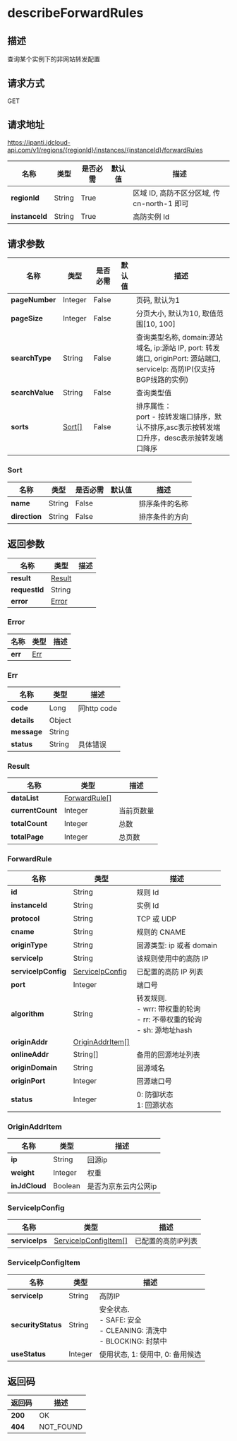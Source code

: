 # describeForwardRules


## 描述
查询某个实例下的非网站转发配置

## 请求方式
GET

## 请求地址
https://ipanti.jdcloud-api.com/v1/regions/{regionId}/instances/{instanceId}/forwardRules

|名称|类型|是否必需|默认值|描述|
|---|---|---|---|---|
|**regionId**|String|True| |区域 ID, 高防不区分区域, 传 cn-north-1 即可|
|**instanceId**|String|True| |高防实例 Id|

## 请求参数
|名称|类型|是否必需|默认值|描述|
|---|---|---|---|---|
|**pageNumber**|Integer|False| |页码, 默认为1|
|**pageSize**|Integer|False| |分页大小, 默认为10, 取值范围[10, 100]|
|**searchType**|String|False| |查询类型名称, domain:源站域名, ip:源站 IP, port: 转发端口, originPort: 源站端口, serviceIp: 高防IP(仅支持BGP线路的实例)|
|**searchValue**|String|False| |查询类型值|
|**sorts**|[Sort[]](describeforwardrules#sort)|False| |排序属性：<br>port - 按转发端口排序，默认不排序,asc表示按转发端口升序，desc表示按转发端口降序<br>|

### <div id="sort">Sort</div>
|名称|类型|是否必需|默认值|描述|
|---|---|---|---|---|
|**name**|String|False| |排序条件的名称|
|**direction**|String|False| |排序条件的方向|

## 返回参数
|名称|类型|描述|
|---|---|---|
|**result**|[Result](describeforwardrules#result)| |
|**requestId**|String| |
|**error**|[Error](describeforwardrules#error)| |

### <div id="error">Error</div>
|名称|类型|描述|
|---|---|---|
|**err**|[Err](describeforwardrules#err)| |
### <div id="err">Err</div>
|名称|类型|描述|
|---|---|---|
|**code**|Long|同http code|
|**details**|Object| |
|**message**|String| |
|**status**|String|具体错误|
### <div id="result">Result</div>
|名称|类型|描述|
|---|---|---|
|**dataList**|[ForwardRule[]](describeforwardrules#forwardrule)| |
|**currentCount**|Integer|当前页数量|
|**totalCount**|Integer|总数|
|**totalPage**|Integer|总页数|
### <div id="forwardrule">ForwardRule</div>
|名称|类型|描述|
|---|---|---|
|**id**|String|规则 Id|
|**instanceId**|String|实例 Id|
|**protocol**|String|TCP 或 UDP|
|**cname**|String|规则的 CNAME|
|**originType**|String|回源类型: ip 或者 domain|
|**serviceIp**|String|该规则使用中的高防 IP|
|**serviceIpConfig**|[ServiceIpConfig](describeforwardrules#serviceipconfig)|已配置的高防 IP 列表|
|**port**|Integer|端口号|
|**algorithm**|String|转发规则. <br>- wrr: 带权重的轮询<br>- rr:  不带权重的轮询<br>- sh:  源地址hash|
|**originAddr**|[OriginAddrItem[]](describeforwardrules#originaddritem)| |
|**onlineAddr**|String[]|备用的回源地址列表|
|**originDomain**|String|回源域名|
|**originPort**|Integer|回源端口号|
|**status**|Integer|0: 防御状态<br>1: 回源状态|
### <div id="originaddritem">OriginAddrItem</div>
|名称|类型|描述|
|---|---|---|
|**ip**|String|回源ip|
|**weight**|Integer|权重|
|**inJdCloud**|Boolean|是否为京东云内公网ip|
### <div id="serviceipconfig">ServiceIpConfig</div>
|名称|类型|描述|
|---|---|---|
|**serviceIps**|[ServiceIpConfigItem[]](describeforwardrules#serviceipconfigitem)|已配置的高防IP列表|
### <div id="serviceipconfigitem">ServiceIpConfigItem</div>
|名称|类型|描述|
|---|---|---|
|**serviceIp**|String|高防IP|
|**securityStatus**|String|安全状态. <br>- SAFE: 安全<br>- CLEANING: 清洗中<br>- BLOCKING: 封禁中|
|**useStatus**|Integer|使用状态, 1: 使用中, 0: 备用候选|

## 返回码
|返回码|描述|
|---|---|
|**200**|OK|
|**404**|NOT_FOUND|
